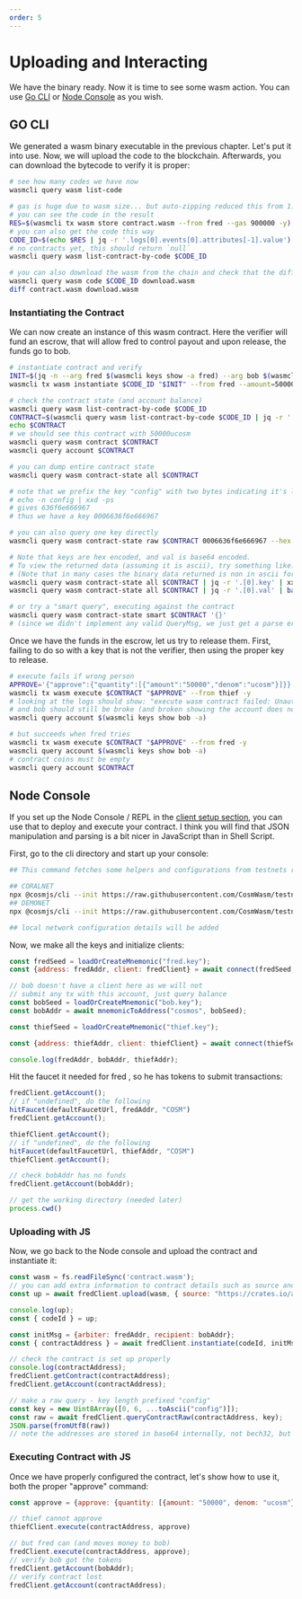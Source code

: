 ```yaml
---
order: 5
---
```


# Uploading and Interacting

We have the binary ready. Now it is time to see some wasm action. You can use [Go CLI](#GO-CLI) or
[Node Console](#Node-Console) as you wish.

## GO CLI

We generated a wasm binary executable in the previous chapter. Let's put it into use. Now, we will
upload the code to the blockchain. Afterwards, you can download the bytecode to verify it is proper:

```bash
# see how many codes we have now
wasmcli query wasm list-code

# gas is huge due to wasm size... but auto-zipping reduced this from 1.8M to around 600k
# you can see the code in the result
RES=$(wasmcli tx wasm store contract.wasm --from fred --gas 900000 -y)
# you can also get the code this way
CODE_ID=$(echo $RES | jq -r '.logs[0].events[0].attributes[-1].value')
# no contracts yet, this should return `null`
wasmcli query wasm list-contract-by-code $CODE_ID

# you can also download the wasm from the chain and check that the diff between them is empty
wasmcli query wasm code $CODE_ID download.wasm
diff contract.wasm download.wasm
```

### Instantiating the Contract

We can now create an instance of this wasm contract. Here the verifier will fund an escrow, that
will allow fred to control payout and upon release, the funds go to bob.

```bash
# instantiate contract and verify
INIT=$(jq -n --arg fred $(wasmcli keys show -a fred) --arg bob $(wasmcli keys show -a bob) '{"arbiter":$fred,"recipient":$bob}')
wasmcli tx wasm instantiate $CODE_ID "$INIT" --from fred --amount=50000ucosm  --label "escrow 1" -y

# check the contract state (and account balance)
wasmcli query wasm list-contract-by-code $CODE_ID
CONTRACT=$(wasmcli query wasm list-contract-by-code $CODE_ID | jq -r '.[0].address')
echo $CONTRACT
# we should see this contract with 50000ucosm
wasmcli query wasm contract $CONTRACT
wasmcli query account $CONTRACT

# you can dump entire contract state
wasmcli query wasm contract-state all $CONTRACT

# note that we prefix the key "config" with two bytes indicating it's length
# echo -n config | xxd -ps
# gives 636f6e666967
# thus we have a key 0006636f6e666967

# you can also query one key directly
wasmcli query wasm contract-state raw $CONTRACT 0006636f6e666967 --hex

# Note that keys are hex encoded, and val is base64 encoded.
# To view the returned data (assuming it is ascii), try something like:
# (Note that in many cases the binary data returned is non in ascii format, thus the encoding)
wasmcli query wasm contract-state all $CONTRACT | jq -r '.[0].key' | xxd -r -ps
wasmcli query wasm contract-state all $CONTRACT | jq -r '.[0].val' | base64 -d

# or try a "smart query", executing against the contract
wasmcli query wasm contract-state smart $CONTRACT '{}'
# (since we didn't implement any valid QueryMsg, we just get a parse error back)
```

Once we have the funds in the escrow, let us try to release them. First, failing to do so with a key
that is not the verifier, then using the proper key to release.

```bash
# execute fails if wrong person
APPROVE='{"approve":{"quantity":[{"amount":"50000","denom":"ucosm"}]}}'
wasmcli tx wasm execute $CONTRACT "$APPROVE" --from thief -y
# looking at the logs should show: "execute wasm contract failed: Unauthorized"
# and bob should still be broke (and broken showing the account does not exist Error)
wasmcli query account $(wasmcli keys show bob -a)

# but succeeds when fred tries
wasmcli tx wasm execute $CONTRACT "$APPROVE" --from fred -y
wasmcli query account $(wasmcli keys show bob -a)
# contract coins must be empty
wasmcli query account $CONTRACT
```

## Node Console

If you set up the Node Console / REPL in the [client setup section](./using-the-sdk), you can use
that to deploy and execute your contract. I think you will find that JSON manipulation and parsing
is a bit nicer in JavaScript than in Shell Script.

First, go to the cli directory and start up your console:

```sh
## This command fetches some helpers and configurations from testnets repo to get the repl started easily

## CORALNET
npx @cosmjs/cli --init https://raw.githubusercontent.com/CosmWasm/testnets/master/coralnet/cli_helper.ts
## DEMONET
npx @cosmjs/cli --init https://raw.githubusercontent.com/CosmWasm/testnets/master/demo-10/cli_helper.ts

## local network configuration details will be added
```

Now, we make all the keys and initialize clients:

```js
const fredSeed = loadOrCreateMnemonic("fred.key");
const {address: fredAddr, client: fredClient} = await connect(fredSeed, {});

// bob doesn't have a client here as we will not
// submit any tx with this account, just query balance
const bobSeed = loadOrCreateMnemonic("bob.key");
const bobAddr = await mnemonicToAddress("cosmos", bobSeed);

const thiefSeed = loadOrCreateMnemonic("thief.key");

const {address: thiefAddr, client: thiefClient} = await connect(thiefSeed, {});

console.log(fredAddr, bobAddr, thiefAddr);
```

Hit the faucet it needed for fred , so he has tokens to submit transactions:

```js
fredClient.getAccount();
// if "undefined", do the following
hitFaucet(defaultFaucetUrl, fredAddr, "COSM")
fredClient.getAccount();

thiefClient.getAccount();
// if "undefined", do the following
hitFaucet(defaultFaucetUrl, thiefAddr, "COSM")
thiefClient.getAccount();

// check bobAddr has no funds
fredClient.getAccount(bobAddr);

// get the working directory (needed later)
process.cwd()
```

### Uploading with JS

Now, we go back to the Node console and upload the contract and instantiate it:

```js
const wasm = fs.readFileSync('contract.wasm');
// you can add extra information to contract details such as source and builder.
const up = await fredClient.upload(wasm, { source: "https://crates.io/api/v1/crates/cw-escrow/0.6.0/download", builder: "cosmwasm/rust-optimizer:0.9.0"});

console.log(up);
const { codeId } = up;

const initMsg = {arbiter: fredAddr, recipient: bobAddr};
const { contractAddress } = await fredClient.instantiate(codeId, initMsg, "Escrow 1", { memo: "memo", transferAmount: [{denom: "ucosm", amount: "50000"}]});

// check the contract is set up properly
console.log(contractAddress);
fredClient.getContract(contractAddress);
fredClient.getAccount(contractAddress);

// make a raw query - key length prefixed "config"
const key = new Uint8Array([0, 6, ...toAscii("config")]);
const raw = await fredClient.queryContractRaw(contractAddress, key);
JSON.parse(fromUtf8(raw))
// note the addresses are stored in base64 internally, not bech32, but the data is there... this is why we often implement smart queries on real contracts
```

### Executing Contract with JS

Once we have properly configured the contract, let's show how to use it, both the proper "approve"
command:

```js
const approve = {approve: {quantity: [{amount: "50000", denom: "ucosm"}]}};

// thief cannot approve
thiefClient.execute(contractAddress, approve)

// but fred can (and moves money to bob)
fredClient.execute(contractAddress, approve);
// verify bob got the tokens
fredClient.getAccount(bobAddr);
// verify contract lost
fredClient.getAccount(contractAddress);
```
